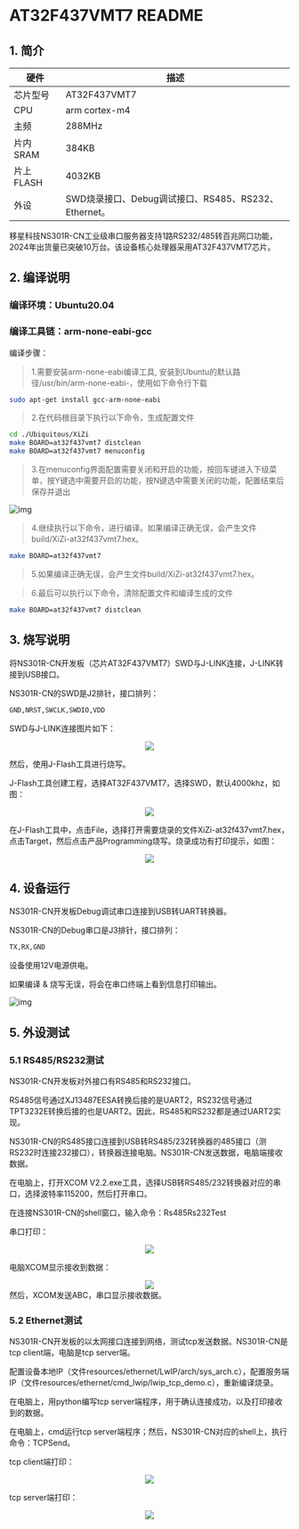 # AT32F437VMT7 README

## 1. 简介

| 硬件 | 描述 |
| -- | -- |
|芯片型号| AT32F437VMT7 |
|CPU|arm cortex-m4|
|主频| 288MHz |
|片内SRAM| 384KB |
|片上FLASH| 4032KB |
| 外设 | SWD烧录接口、Debug调试接口、RS485、RS232、Ethernet。 |

移星科技NS301R-CN工业级串口服务器支持1路RS232/485转百兆网口功能，2024年出货量已突破10万台。该设备核心处理器采用AT32F437VMT7芯片。



## 2. 编译说明

### 编译环境：Ubuntu20.04

### 编译工具链：arm-none-eabi-gcc

编译步骤：

>1.需要安装arm-none-eabi编译工具, 安装到Ubuntu的默认路径/usr/bin/arm-none-eabi-，使用如下命令行下载

```bash
sudo apt-get install gcc-arm-none-eabi
```
>2.在代码根目录下执行以下命令，生成配置文件

```bash
cd ./Ubiquitous/XiZi
make BOARD=at32f437vmt7 distclean
make BOARD=at32f437vmt7 menuconfig
```
>3.在menuconfig界面配置需要关闭和开启的功能，按回车键进入下级菜单，按Y键选中需要开启的功能，按N键选中需要关闭的功能，配置结束后保存并退出

![img](./img/menu.png)

>4.继续执行以下命令，进行编译。如果编译正确无误，会产生文件build/XiZi-at32f437vmt7.hex。
```bash
make BOARD=at32f437vmt7
```
>5.如果编译正确无误，会产生文件build/XiZi-at32f437vmt7.hex。

>6.最后可以执行以下命令，清除配置文件和编译生成的文件
```bash
make BOARD=at32f437vmt7 distclean
```



## 3. 烧写说明

将NS301R-CN开发板（芯片AT32F437VMT7）SWD与J-LINK连接，J-LINK转接到USB接口。

NS301R-CN的SWD是J2排针，接口排列：

```bash
GND,NRST,SWCLK,SWDIO,VDD
```

SWD与J-LINK连接图片如下：

<div align= "center"> 
<img src="./img/SWD.png" />
  </div>



然后，使用J-Flash工具进行烧写。

J-Flash工具创建工程，选择AT32F437VMT7，选择SWD，默认4000khz，如图：

<div align= "center"> 
<img src="./img/target_device.png" />
  </div>


在J-Flash工具中，点击File，选择打开需要烧录的文件XiZi-at32f437vmt7.hex，点击Target，然后点击产品Programming烧写。烧录成功有打印提示，如图：

<div align= "center"> 
<img src="./img/program.png" />
  </div>



## 4. 设备运行

NS301R-CN开发板Debug调试串口连接到USB转UART转换器。

NS301R-CN的Debug串口是J3排针，接口排列：

```bash
TX,RX,GND
```

设备使用12V电源供电。

如果编译 & 烧写无误，将会在串口终端上看到信息打印输出。

![img](./img/shell.png)



## 5. 外设测试

### 5.1 RS485/RS232测试

NS301R-CN开发板对外接口有RS485和RS232接口。

RS485信号通过XJ13487EESA转换后接的是UART2，RS232信号通过TPT3232E转换后接的也是UART2。因此，RS485和RS232都是通过UART2实现。

NS301R-CN的RS485接口连接到USB转RS485/232转换器的485接口（测RS232时连接232接口），转换器连接电脑。NS301R-CN发送数据，电脑端接收数据。

在电脑上，打开XCOM V2.2.exe工具，选择USB转RS485/232转换器对应的串口，选择波特率115200，然后打开串口。

在连接NS301R-CN的shell窗口，输入命令：Rs485Rs232Test

串口打印：

<div align= "center"> 
<img src="./img/rs485send.png" />
  </div>

电脑XCOM显示接收到数据：

<div align= "center"> 
<img src="./img/rs485receive.png" />
  </div>
然后，XCOM发送ABC，串口显示接收数据。




### 5.2 Ethernet测试

NS301R-CN开发板的以太网接口连接到网络，测试tcp发送数据。NS301R-CN是tcp client端，电脑是tcp server端。

配置设备本地IP（文件resources/ethernet/LwIP/arch/sys_arch.c），配置服务端IP（文件resources/ethernet/cmd_lwip/lwip_tcp_demo.c），重新编译烧录。

在电脑上，用python编写tcp server端程序，用于确认连接成功，以及打印接收到的数据。

在电脑上，cmd运行tcp server端程序；然后，NS301R-CN对应的shell上，执行命令：TCPSend。

tcp client端打印：

<div align= "center"> 
<img src="./img/tcp_client.png" />
  </div>

tcp server端打印：

<div align= "center"> 
<img src="./img/tcp_server.png" />
  </div>
